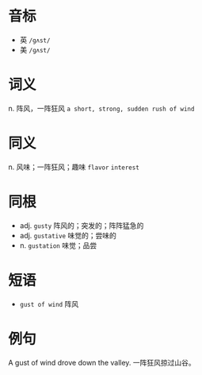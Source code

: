 # 音标

- 英 `/gʌst/`
- 美 `/ɡʌst/`

# 词义

n. 阵风，一阵狂风
`a short, strong, sudden rush of wind`

# 同义

n. 风味；一阵狂风；趣味
`flavor` `interest`

# 同根

- adj. `gusty` 阵风的；突发的；阵阵猛急的
- adj. `gustative` 味觉的；尝味的
- n. `gustation` 味觉；品尝

# 短语

- `gust of wind` 阵风

# 例句

A gust of wind drove down the valley.
一阵狂风掠过山谷。


